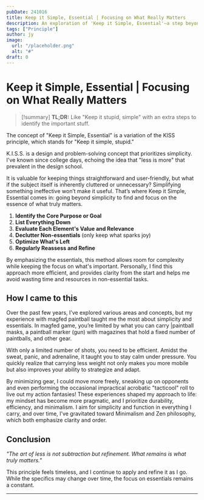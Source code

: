 ```yaml
---
pubDate: 241016
title: Keep it Simple, Essential | Focusing on What Really Matters
description: An exploration of 'Keep it Simple, Essential'—a step beyond the KISS principle. Learn how this approach helps identify what truly matters and why I adopted it.
tags: ["Principle"]
author: jy
image:
  url: "/placeholder.png"
  alt: "#"
draft: 0
---
```


# Keep it Simple, Essential | Focusing on What Really Matters

> [!summary] **TL;DR:** Like "Keep it stupid, simple" with an extra steps to
> identify the important stuff.

The concept of "Keep it Simple, Essential" is a variation of the KISS principle,
which stands for "Keep it simple, stupid."

K.I.S.S. is a design and problem-solving concept that prioritizes simplicity.
I've known since college days, echoing the idea that "less is more" that
prevalent in the design school.

It is valuable for keeping things straightforward and user-friendly, but what if
the subject itself is inherently cluttered or unnecessary? Simplifying something
ineffective won’t make it useful. That’s where Keep it Simple, Essential comes
in: going beyond simplicity to find and focus on the essence of what truly
matters.

1. **Identify the Core Purpose or Goal**
2. **List Everything Down**
3. **Evaluate Each Element's Value and Relevance**
4. **Declutter Non-essentials** (only keep what sparks joy)
5. **Optimize What's Left**
6. **Regularly Reassess and Refine**

By emphasizing the essentials, this method allows room for complexity while
keeping the focus on what's important. Personally, I find this approach more
efficient, and provides clarity from the start and helps me avoid wasting time
and resources in non-essential tasks.

## How I came to this

Over the past few years, I’ve explored various areas and concepts, but my
experience with magfed paintball taught me the most about simplicity and
essentials. In magfed game, you’re limited by what you can carry |paintball
masks, a paintball marker (gun) with magazines that hold a fixed number of
paintballs, and other gear.

With only a limited number of shots, you need to be efficient. Amidst the sweat,
panic, and adrenaline, it taught you to stay calm under pressure. You quickly
realize that carrying less weight not only makes you more mobile but also
improves your ability to strategize and adapt.

By minimizing gear, I could move more freely, sneaking up on opponents and even
performing the occasional impractical acrobatic "tacticool" roll to live out my
action fantasies! These experiences shaped my approach to life: my mindset has
become more pragmatic, and I prioritize durability, efficiency, and minimalism.
I aim for simplicity and function in everything I carry, and over time, I’ve
gravitated toward Minimalism and Zen philosophy, which both emphasize clarity
and order.

## Conclusion

_"The art of less is not subtraction but refinement. What remains is what truly
matters."_

This principle feels timeless, and I continue to apply and refine it as I go.
While the specifics may change over time, the focus on essentials remains a
constant.

---
